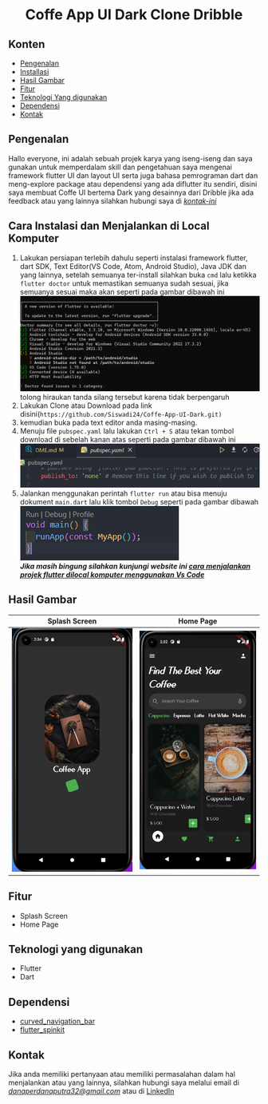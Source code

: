 <h1 align="center">
  Coffe App UI Dark Clone Dribble
</h1>

## Konten
- [Pengenalan](#pengenalan)
- [Installasi](#Cara-Instalasi-dan-Menjalankan-di-Local-Komputer)
- [Hasil Gambar](#Hasil-Gambar)
- [Fitur](#Fitur)
- [Teknologi Yang digunakan](#Teknologi-yang-digunakan)
- [Dependensi](#Dependensi)
- [Kontak](#Kontak)

## Pengenalan
Hallo everyone, ini adalah sebuah projek karya yang iseng-iseng dan saya gunakan untuk memperdalam skill dan pengetahuan saya mengenai framework flutter UI dan layout UI serta juga bahasa pemrograman dart dan meng-explore package atau dependensi yang ada diflutter itu sendiri, disini saya membuat Coffe UI bertema Dark yang desainnya dari Dribble jika ada feedback atau yang lainnya silahkan hubungi saya di [*kontak-ini*](#kontak)


## Cara Instalasi dan Menjalankan di Local Komputer
1. Lakukan persiapan terlebih dahulu seperti instalasi framework flutter, dart SDK, Text Editor(VS Code, Atom, Android Studio), Java JDK dan yang lainnya, setelah semuanya ter-install silahkan buka `cmd` lalu ketikka `flutter doctor` untuk memastikan semuanya sudah sesuai, jika semuanya sesuai maka akan seperti pada gambar dibawah ini <br>
<img src="Demo/cmd flutter doctor.png"/> <br> tolong hiraukan tanda silang tersebut karena tidak berpengaruh
2. Lakukan Clone atau Download pada link disini(```https://github.com/Siswadi24/Coffe-App-UI-Dark.git)```
3. kemudian buka pada text editor anda masing-masing. 
4. Menuju file `pubspec.yaml` lalu lakukan `Ctrl + S` atau tekan tombol download di sebelah kanan atas seperti pada gambar dibawah ini<br><img src="Demo/pubyl.png"/>
5. Jalankan menggunakan perintah `flutter run` atau bisa menuju dokument `main.dart` lalu klik tombol `Debug` seperti pada gambar dibawah<br><img src="Demo/debug.png"/><br>
__*Jika masih bingung silahkan kunjungi website ini [cara menjalankan projek flutter dilocal komputer menggunakan Vs Code](https://piusaditya.medium.com/cara-clone-flutter-project-dari-github-menggunakan-visual-studio-code-3e165c2bef98)*__


## Hasil Gambar
Splash Screen | Home Page |
:----------:|:----------:|
<img src="Demo/Aplikasi/SplashScreen.png"/> | <img src="Demo/Aplikasi/HomePage.png"/>

## Fitur
- Splash Screen
- Home Page

## Teknologi yang digunakan
- Flutter
- Dart

## Dependensi
- [curved_navigation_bar](https://pub.dev/packages/curved_navigation_bar)
- [flutter_spinkit](https://pub.dev/packages/flutter_spinkit)

## Kontak
Jika anda memiliki pertanyaan atau memiliki permasalahan dalam hal menjalankan atau yang lainnya, silahkan hubungi saya melalui email di *danaperdanaputra32@gmail.com* atau di [LinkedIn](https://www.linkedin.com/in/siswadi-perdana-putra-0b670a22b/)

